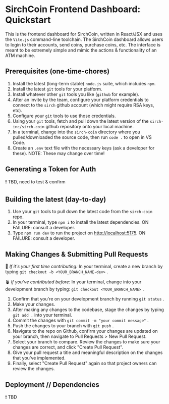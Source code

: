 # SirchCoin Frontend Dashboard: Quickstart

This is the frontend dashboard for SirchCoin, written in React/JSX and uses the `Vite.js` command-line toolchain. The SirchCoin dashboard allows users to login to their accounts, send coins, purchase coins, etc. The interface is meant to be extremely simple and mimic the actions & functionality of an ATM machine.

## Prerequisites (one-time-chores)

1. Install the latest (long-term stable) `node.js` suite, which includes `npm`.
2. Install the latest `git` tools for your platform.
3. Install whatever other `git` tools you like (`github` for example).
4. After an invite by the team, configure your platform credentials to connect to the `sirch` github account (which might require RSA keys, etc).
5. Configure your `git` tools to use those credentials.
6. Using your `git` tools, fetch and pull down the latest version of the `sirch-inc/sirch-coin` github repository onto your local machine.
7. In a terminal, change into the `sirch-coin` directory where you pulled/downloaded the source code, then run `code .` to open in VS Code.
8. Create an `.env` text file with the necessary keys (ask a developer for these). NOTE: These may change over time!

## Generating a Token for Auth

❗ TBD, need to test & confirm

## Building the latest (day-to-day)

1. Use your `git` tools to pull down the latest code from the `sirch-coin` repo.
2. In your terminal, type `npm i` to install the latest dependencies. ON FAILURE: consult a developer.
3. Type `npm run dev` to run the project on [http://localhost:5175](http://localhost:5173). ON FAILURE: consult a developer.

## Making Changes & Submitting Pull Requests

🌱 _If it's your first time contributing:_ In your terminal, create a new branch by typing `git checkout -b <YOUR_BRANCH_NAME-dev>` .

🪴 _If you've contributed before:_
In your terminal, change into your development branch by typing: `git checkout <YOUR_BRANCH_NAME>` .

1. Confirm that you're on your development branch by running `git status` .
2. Make your changes.
3. After making any changes to the codebase, stage the changes by typing `git add .` into your terminal.
4. Commit the changes with `git commit -m "your commit message"` .
5. Push the changes to your branch with `git push` .
6. Navigate to the repo on Github, confirm your changes are updated on your branch, then navigate to Pull Requests > New Pull Request.
7. Select your branch to compare. Review the changes to make sure your changes are correct, and click "Create Pull Request".
8. Give your pull request a title and meaningful description on the changes that you've implemented.
9. Finally, select "Create Pull Request" again so that project owners can review the changes.

## Deployment // Dependencies

❗ TBD
